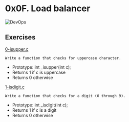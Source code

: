 # 0x0F. Load balancer

<img alt="DevOps" src=https://github.com/yook00627/holberton-system_engineering-devops/blob/master/Devops-toolchain.svg.png>

## Exercises

[0-isupper.c](./0-isupper.c)
```
Write a function that checks for uppercase character.
```
* Prototype: int _isupper(int c);
* Returns 1 if c is uppercase
* Returns 0 otherwise

[1-isdigit.c](./1-isdigit.c)
```
Write a function that checks for a digit (0 through 9).
```
* Prototype: int _isdigit(int c);
* Returns 1 if c is a digit
* Returns 0 otherwise
